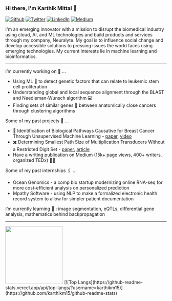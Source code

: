 ### Hi there, I'm Karthik Mittal 👋 
<p><a 
href="https://github.com/karthikm15" target="_blank"><img alt="Github" 
src="https://img.shields.io/badge/GitHub-%2312100E.svg?&style=for-the-badge&logo=Github&logoColor=white" /></a> <a 
href="https://twitter.com/KarthikMittal3" target="_blank"><img alt="Twitter" 
src="https://img.shields.io/badge/twitter-%2312100E.svg?&style=for-the-badge&logo=twitter&logoColor=blue" /></a> <a 
href="https://www.linkedin.com/in/karthikmittal/" target="_blank"><img alt="LinkedIn" 
src="https://img.shields.io/badge/linkedin-%2312100E.svg?&style=for-the-badge&logo=linkedin&logoColor=blue" /></a> <a 
href="https://karthikmittal.medium.com/" target="_blank"><img alt="Medium" 
src="https://img.shields.io/badge/medium-%2312100E.svg?&style=for-the-badge&logo=medium&logoColor=white" /></a> 
</p> 

I'm an emerging innovator with a mission to disrupt the biomedical industry using cloud, AI, and ML technologies and build products and services through my company, Neuralyte. My goal is to influence social change and develop accessible solutions to pressing issues the world faces using emerging technologies. My current interests lie in machine learning and bioinformatics.

-------- 

I’m currently working on 🔭 ...
  - Using ML 🤖 to detect genetic factors that can relate to leukemic stem cell proliferation
  - Understanding global and local sequence alignment through the BLAST and Needleman-Wunsch algorithm 💻
  - Finding sets of similar genes 🧬 between anatomically close cancers through clustering algorithms

Some of my past projects 📝 ...
  - 🧫 Identification of Biological Pathways Causative for Breast Cancer Through Unsupervised Machine Learning - [paper](https://horizonreport23.s3.amazonaws.com/report.html), [video](https://www.youtube.com/watch?v=TbZjcXZJOA4&t=3s)
  - ✖️ Determining Smallest Path Size of Multiplication Transducers Without a Restricted Digit Set - [paper](http://multiplication-transducers.s3-website-us-west-1.amazonaws.com/), [article](https://studentsxstudents.com/building-your-own-multiplication-transducer-1a621e79c69d)
  - Have a writing publication on Medium (15k+ page views, 400+ writers, organized TEDx) ✍🏼

Some of my past internships 🖇 ...
  - Ocean Genomics - a comp bio startup modernizing online RNA-seq for more cost-efficient analysis on personalized prediction
  - Mpathy Software - using NLP to make a formalized electronic health record system to allow for simpler patient documentation

I’m currently learning 🌱 : image segmentation, eQTLs, differential gene analysis, mathematics behind backpropagation

----------

<img height="180em" src="https://github-readme-stats.vercel.app/api?username=karthikm15&show_icons=true&hide_border=true&&count_private=true&include_all_commits=true" />
[![Top Langs](https://github-readme-stats.vercel.app/api/top-langs/?username=karthikm15)](https://github.com/karthikm15/github-readme-stats)

